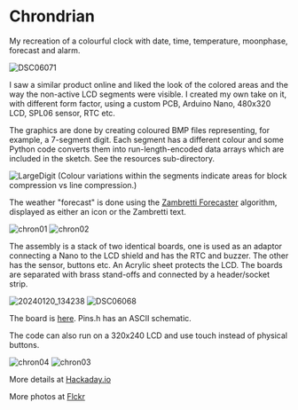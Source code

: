# Chrondrian
My recreation of a colourful clock with date, time, temperature, moonphase, forecast and alarm.

![DSC06071](https://github.com/funnypolynomial/Chrondrian/assets/5882685/e592bd60-b2d9-4640-8945-7163bda00755)

I saw a similar product online and liked the look of the colored areas and the way the non-active LCD segments were visible. I created my own take on it, with different form factor, using a custom PCB, Arduino Nano, 480x320 LCD, SPL06 sensor, RTC etc.

The graphics are done by creating coloured BMP files representing, for example, a 7-segment digit. Each segment has a different colour and some Python code converts them into run-length-encoded data arrays which are included in the sketch.  See the resources sub-directory.

![LargeDigit](https://github.com/funnypolynomial/Chrondrian/assets/5882685/b1f59f6e-bdc4-450a-84f8-2e59ae1eb8ae)
  (Colour variations within the segments indicate areas for block compression vs line compression.)

The weather "forecast" is done using the [Zambretti Forecaster](https://en.wikipedia.org/wiki/Zambretti_Forecaster) algorithm, displayed as either an icon or the Zambretti text.

![chron01](https://github.com/funnypolynomial/Chrondrian/assets/5882685/02dabd2c-81c1-4637-9b7c-885040665394)
![chron02](https://github.com/funnypolynomial/Chrondrian/assets/5882685/4ca5747a-da41-4b77-8f0b-abc350fbca8b)

The assembly is a stack of two identical boards, one is used as an adaptor connecting a Nano to the LCD shield and has the RTC and buzzer.  The other has the sensor, buttons etc.  An Acrylic sheet protects the LCD. The boards are separated with brass stand-offs and connected by a header/socket strip.

![20240120_134238](https://github.com/funnypolynomial/Chrondrian/assets/5882685/76cec86b-d9dc-4b4e-837b-7b7d6d57254e)
![DSC06068](https://github.com/funnypolynomial/Chrondrian/assets/5882685/e380781c-11be-429d-80ce-9860e72d1614)

The board is [here](https://oshwlab.com/funnypolynomial/chrondrian-final). Pins.h has an ASCII schematic.

The code can also run on a 320x240 LCD and use touch instead of physical buttons.

![chron04](https://github.com/funnypolynomial/Chrondrian/assets/5882685/29ea543e-d7e9-4f0b-bbb5-f447474b32ef)
![chron03](https://github.com/funnypolynomial/Chrondrian/assets/5882685/6343eee9-6f38-4401-8094-364569efdb3c)


More details at [Hackaday.io](https://hackaday.io/project/195665-chrondrian)

More photos at [Flckr](https://flic.kr/s/aHBqjBmV6D)
